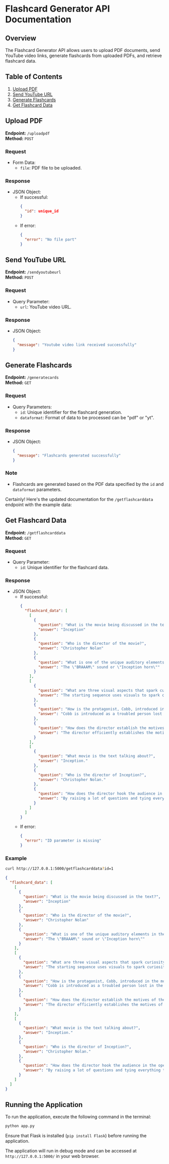 # Flashcard Generator API Documentation

## Overview

The Flashcard Generator API allows users to upload PDF documents, send YouTube video links, generate flashcards from uploaded PDFs, and retrieve flashcard data.

## Table of Contents

1. [Upload PDF](#upload-pdf)
2. [Send YouTube URL](#send-youtube-url)
3. [Generate Flashcards](#generate-flashcards)
4. [Get Flashcard Data](#get-flashcard-data)

## Upload PDF

**Endpoint:** `/uploadpdf`  
**Method:** `POST`  

### Request
- Form Data:
  - `file`: PDF file to be uploaded.

### Response
- JSON Object:
  - If successful:
    ```json
    {
      "id": unique_id
    }
    ```
  - If error:
    ```json
    {
      "error": "No file part" 
    }
    ```

## Send YouTube URL

**Endpoint:** `/sendyoutubeurl`  
**Method:** `POST`

### Request
- Query Parameter:
  - `url`: YouTube video URL.

### Response
- JSON Object:
  ```json
  {
    "message": "Youtube video link received successfully"
  }
  ```

## Generate Flashcards

**Endpoint:** `/generatecards`  
**Method:** `GET`

### Request
- Query Parameters:
  - `id`: Unique identifier for the flashcard generation.
  - `dataformat`: Format of data to be processed can be "pdf" or "yt".

### Response
- JSON Object:
  ```json
  {
    "message": "Flashcards generated successfully"
  }
  ```
### Note
- Flashcards are generated based on the PDF data specified by the `id` and `dataformat` parameters.

Certainly! Here's the updated documentation for the `/getflashcarddata` endpoint with the example data:

## Get Flashcard Data

**Endpoint:** `/getflashcarddata`  
**Method:** `GET`

### Request
- Query Parameter:
  - `id`: Unique identifier for the flashcard data.

### Response
- JSON Object:
  - If successful:
    ```json
    {
      "flashcard_data": [
        [
          {
            "question": "What is the movie being discussed in the text?",
            "answer": "Inception"
          },
          {
            "question": "Who is the director of the movie?",
            "answer": "Christopher Nolan"
          },
          {
            "question": "What is one of the unique auditory elements in the movie?",
            "answer": "The \"BRAAAM\" sound or \"Inception horn\""
          }
        ],
        [
          {
            "question": "What are three visual aspects that spark curiosity in the opening sequence?",
            "answer": "The starting sequence uses visuals to spark curiosity in the minds of viewers."
          },
          {
            "question": "How is the protagonist, Cobb, introduced in the movie?",
            "answer": "Cobb is introduced as a troubled person lost in the sea and later as a skilled professional selling his services."
          },
          {
            "question": "How does the director establish the motives of the characters in the exposition?",
            "answer": "The director efficiently establishes the motives of the characters through flashbacks, dialogue, and character interactions."
          }
        ],
        [
          {
            "question": "What movie is the text talking about?",
            "answer": "Inception."
          },
          {
            "question": "Who is the director of Inception?",
            "answer": "Christopher Nolan."
          },
          {
            "question": "How does the director hook the audience in the opening minutes?",
            "answer": "By raising a lot of questions and tying everything together by the end."
          }
        ]
      ]
    }
    ```
  - If error:
    ```json
    {
      "error": "ID parameter is missing"
    }
    ```

### Example
```bash
curl http://127.0.0.1:5000/getflashcarddata?id=1
```

```json
{
  "flashcard_data": [
    [
      {
        "question": "What is the movie being discussed in the text?",
        "answer": "Inception"
      },
      {
        "question": "Who is the director of the movie?",
        "answer": "Christopher Nolan"
      },
      {
        "question": "What is one of the unique auditory elements in the movie?",
        "answer": "The \"BRAAAM\" sound or \"Inception horn\""
      }
    ],
    [
      {
        "question": "What are three visual aspects that spark curiosity in the opening sequence?",
        "answer": "The starting sequence uses visuals to spark curiosity in the minds of viewers."
      },
      {
        "question": "How is the protagonist, Cobb, introduced in the movie?",
        "answer": "Cobb is introduced as a troubled person lost in the sea and later as a skilled professional selling his services."
      },
      {
        "question": "How does the director establish the motives of the characters in the exposition?",
        "answer": "The director efficiently establishes the motives of the characters through flashbacks, dialogue, and character interactions."
      }
    ],
    [
      {
        "question": "What movie is the text talking about?",
        "answer": "Inception."
      },
      {
        "question": "Who is the director of Inception?",
        "answer": "Christopher Nolan."
      },
      {
        "question": "How does the director hook the audience in the opening minutes?",
        "answer": "By raising a lot of questions and tying everything together by the end."
      }
    ]
  ]
}
```

## Running the Application

To run the application, execute the following command in the terminal:

```bash
python app.py
```

Ensure that Flask is installed (`pip install Flask`) before running the application.

The application will run in debug mode and can be accessed at `http://127.0.0.1:5000/` in your web browser.
